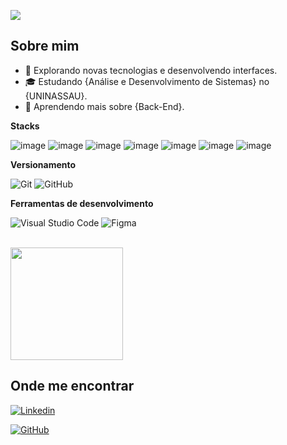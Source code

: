 ![](https://komarev.com/ghpvc/?username=carlosgabriel&color=006bed)

## Sobre mim

- 🤔 Explorando novas tecnologias e desenvolvendo interfaces.
- 🎓 Estudando {Análise e Desenvolvimento de Sistemas} no {UNINASSAU}.
- 🌱 Aprendendo mais sobre {Back-End}.


**Stacks**

![image](https://img.shields.io/badge/HTML5-E34F26?style=for-the-badge&logo=html5&logoColor=white)
![image](https://img.shields.io/badge/CSS3-1572B6?style=for-the-badge&logo=css3&logoColor=white)
![image](https://img.shields.io/badge/JavaScript-323330?style=for-the-badge&logo=javascript&logoColor=F7DF1E)
![image](https://img.shields.io/badge/React-20232A?style=for-the-badge&logo=react&logoColor=61DAFB)
![image](https://img.shields.io/badge/AngularJS-E23237?style=for-the-badge&logo=angularjs&logoColor=white)
![image](https://img.shields.io/badge/Bootstrap-563D7C?style=for-the-badge&logo=bootstrap&logoColor=white)
![image](https://img.shields.io/badge/Java-ED8B00?style=for-the-badge&logo=java&logoColor=white)



**Versionamento**


![Git](https://img.shields.io/badge/-Git-333333?style=flat&logo=git)
![GitHub](https://img.shields.io/badge/-GitHub-333333?style=flat&logo=github)

**Ferramentas de desenvolvimento**


![Visual Studio Code](https://img.shields.io/badge/-Visual%20Studio%20Code-333333?style=flat&logo=visual-studio-code&logoColor=007ACC)
![Figma](https://img.shields.io/badge/-Figma-333333?style=flat&logo=figma&logoColor=007ACC)

<br/>

<a href="https://github.com/DevCarl-code" title="Perfil do Carlos">
  <img height="180em" src="https://github-readme-stats.vercel.app/api?username=DevCarl&theme=dracula&show_icons=true" />
</a>

## Onde me encontrar

[![Linkedin](https://img.shields.io/badge/-Linkedin-blue?style=flat-square&logo=Linkedin&logoColor=white&link=https://www.linkedin.com/in/carlosgabrielferreira/)](https://www.linkedin.com/in/carlosgabrielferreira/)


[![GitHub](https://img.shields.io/github/followers/carlos?label=Github&style=social)](https://github.com/DevCarl-code)
